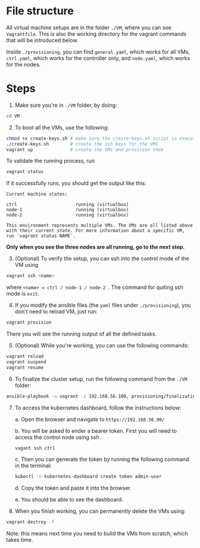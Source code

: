 # File structure
All virtual machine setups are in the folder `./VM`, where you can see `Vagrantfile`. This is also the working directory for the vagrant commands that will be introduced below.

Inside `./provisioning`, you can find `general.yaml`, which works for all VMs, `ctrl.yaml`, which works for the controller only, and `node.yaml`, which works for the nodes.


# Steps

1. Make sure you're in `./VM` folder, by doing:

```bash
cd VM
```

2. To boot all the VMs, use the following:

```bash
chmod +x create-keys.sh # make sure the create-keys.sh script is executable
./create-keys.sh        # create the ssh keys for the VMs
vagrant up              # create the VMs and provision them
```

To validate the running process, run

```bash
vagrant status
```
If it successfully runs, you should get the output like this:

```
Current machine states:

ctrl                      running (virtualbox)
node-1                    running (virtualbox)
node-2                    running (virtualbox)

This environment represents multiple VMs. The VMs are all listed above with their current state. For more information about a specific VM, run `vagrant status NAME`.

```
**Only when you see the three nodes are all running, go to the next step.**

3. (Optional) To verify the setup, you can ssh into the control mode of the VM using 
```bash
vagrant ssh <name>
```
where `<name> = ctrl / node-1 / node-2 `. The command for quiting ssh mode is `exit`.

4. If you modify the ansible files (the `yaml` files under `./provisioning`), you don't need to reload VM, just run:
```bash
vagrant provision
```
There you will see the running output of all the defined tasks.

5. (Optional) While you're working, you can use the following commands:
```bash
vagrant reload
vagrant suspend
vagrant resume
```

6. To finalize the cluster setup, run the following command from the `./VM` folder:
```bash
ansible-playbook -u vagrant -i 192.168.56.100, provisioning/finalization.yml
```

7. To access the kubernetes dashboard, follow the instructions below:

    a. Open the browser and navigate to `https://192.168.56.90/`

    b. You will be asked to ender a bearer token. First you will need to access the control node using ssh. 

    ```bash
    vagant ssh ctrl
    ```

    c. Then you can generate the token by running the following command in the terminal:

    ```bash
    kubectl -n kubernetes-dashboard create token admin-user
    ```
    
    d. Copy the token and paste it into the browser.
    
    e. You should be able to see the dashboard.

8. When you finish working, you can permanently delete the VMs using:
```bash
vagrant destroy -f
```
Note: this means next time you need to build the VMs from scratch, which takes time.